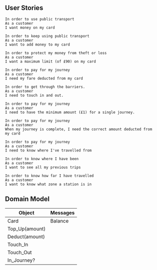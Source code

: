 ## User Stories
```
In order to use public transport
As a customer
I want money on my card
```

```
In order to keep using public transport
As a customer
I want to add money to my card
```

```
In order to protect my money from theft or loss
As a customer
I want a maximum limit (of £90) on my card
```

```
In order to pay for my journey
As a customer
I need my fare deducted from my card
```

```
In order to get through the barriers.
As a customer
I need to touch in and out.
```

```
In order to pay for my journey
As a customer
I need to have the minimum amount (£1) for a single journey.
```

```
In order to pay for my journey
As a customer
When my journey is complete, I need the correct amount deducted from my card
```

```
In order to pay for my journey
As a customer
I need to know where I've travelled from
```

```
In order to know where I have been
As a customer
I want to see all my previous trips
```

```
In order to know how far I have travelled
As a customer
I want to know what zone a station is in
```

## Domain Model

Object | Messages
-------|---------
Card | Balance
 | Top_Up(amount)
 | Deduct(amount)
 | Touch_In
 | Touch_Out
 | In_Journey?
